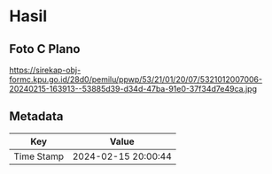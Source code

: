 # Hasil

## Foto C Plano

https://sirekap-obj-formc.kpu.go.id/28d0/pemilu/ppwp/53/21/01/20/07/5321012007006-20240215-163913--53885d39-d34d-47ba-91e0-37f34d7e49ca.jpg


## Metadata

| Key        | Value               |
| ---------- | ------------------- |
| Time Stamp | 2024-02-15 20:00:44 |



